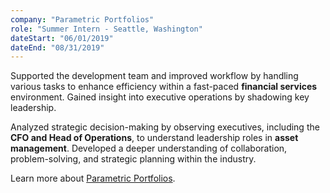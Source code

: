 ```yaml
---
company: "Parametric Portfolios"
role: "Summer Intern - Seattle, Washington"
dateStart: "06/01/2019"
dateEnd: "08/31/2019"
---
```


Supported the development team and improved workflow by handling various tasks to enhance efficiency within a fast-paced **financial services** environment. Gained insight into executive operations by shadowing key leadership.

Analyzed strategic decision-making by observing executives, including the **CFO and Head of Operations**, to understand leadership roles in **asset management**. Developed a deeper understanding of collaboration, problem-solving, and strategic planning within the industry.

Learn more about <a href="https://www.parametricportfolio.com/" target="_blank">Parametric Portfolios</a>.